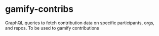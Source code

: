 # gamify-contribs
GraphQL queries to fetch contribution data on specific participants, orgs, and repos. To be used to gamify contributions
